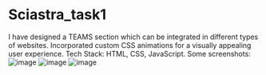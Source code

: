 # Sciastra_task1
I have designed a TEAMS section which can be integrated in different types of websites.
Incorporated custom CSS animations for a visually appealing user experience.
Tech Stack: HTML, CSS, JavaScript.
Some screenshots:
![image](https://github.com/teheseenShaikh26/Sciastra_task1/assets/78405778/197b99c6-3614-44aa-9415-662949a1d1b3)
![image](https://github.com/teheseenShaikh26/Sciastra_task1/assets/78405778/c6dfd4bf-c497-42c5-87b1-6322717706cb)
![image](https://github.com/teheseenShaikh26/Sciastra_task1/assets/78405778/56dc50fa-2a29-4fdc-8c4a-9080f97729e2)

